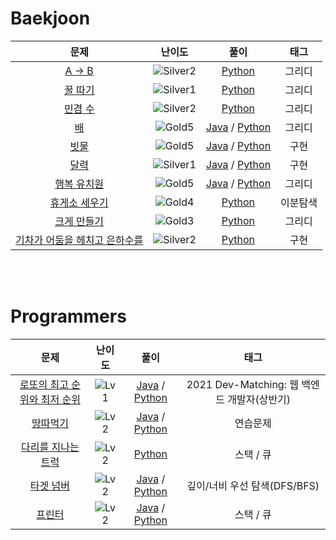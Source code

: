 # Baekjoon

| 문제 | 난이도 | 풀이 | 태그 |
| :-----------------------------------------------: | :-------------: | :------------: | :-----------------------------: |
| [A -> B](https://www.acmicpc.net/problem/16953) | ![Silver2](https://user-images.githubusercontent.com/78140516/177301911-54a3f0b7-947b-453e-99e5-2f754b72b35b.svg)  | [Python](https://github.com/Gosh95/coding-test/blob/main/solved/python/baekjoon/greedy/16953.py) | 그리디  |
| [꿀 따기](https://www.acmicpc.net/problem/21758) | ![Silver1](https://user-images.githubusercontent.com/78140516/177302581-f4f0b0ee-760b-4fed-8cd6-620fa88a4e74.svg)  | [Python](https://github.com/Gosh95/coding-test/blob/main/solved/python/baekjoon/greedy/21758.py) | 그리디  |
| [민겸 수](https://www.acmicpc.net/problem/21314) | ![Silver2](https://user-images.githubusercontent.com/78140516/177301911-54a3f0b7-947b-453e-99e5-2f754b72b35b.svg)  | [Python](https://github.com/Gosh95/coding-test/blob/main/solved/python/baekjoon/greedy/213141.py) | 그리디  |
| [배](https://www.acmicpc.net/problem/14719) | ![Gold5](https://user-images.githubusercontent.com/78140516/177302597-81c43004-bfff-4524-ba42-2c5549e0f0ae.svg)  | [Java](https://github.com/Gosh95/coding-test/blob/main/solved/java/baekjoon/greedy/BOJ1092.java) / [Python](https://github.com/Gosh95/coding-test/blob/main/solved/python/baekjoon/greedy/1092.py) | 그리디  |
| [빗물](https://www.acmicpc.net/problem/1092) | ![Gold5](https://user-images.githubusercontent.com/78140516/177302597-81c43004-bfff-4524-ba42-2c5549e0f0ae.svg)  | [Java](https://github.com/Gosh95/coding-test/blob/main/solved/java/baekjoon/implementation/BOJ14719.java) / [Python](https://github.com/Gosh95/coding-test/blob/main/solved/python/baekjoon/implementation/14719.py) | 구현  |
| [달력](https://www.acmicpc.net/problem/20207) | ![Silver1](https://user-images.githubusercontent.com/78140516/177302581-f4f0b0ee-760b-4fed-8cd6-620fa88a4e74.svg)  | [Java](https://github.com/Gosh95/coding-test/blob/main/solved/java/baekjoon/implementation/BOJ20207.java) / [Python](https://github.com/Gosh95/coding-test/blob/main/solved/python/baekjoon/implementation/20207.py) | 구현  |
| [행복 유치원](https://www.acmicpc.net/problem/13164) | ![Gold5](https://user-images.githubusercontent.com/78140516/177302597-81c43004-bfff-4524-ba42-2c5549e0f0ae.svg)  | [Java](https://github.com/Gosh95/coding-test/blob/main/solved/java/baekjoon/greedy/BOJ13164.java) / [Python](https://github.com/Gosh95/coding-test/blob/main/solved/python/baekjoon/greedy/13164.py) | 그리디  |
| [휴게소 세우기](https://www.acmicpc.net/problem/1477) | ![Gold4](https://user-images.githubusercontent.com/78140516/178182395-dbdde59f-8644-46bf-97df-206a3289cd07.svg) | [Python](https://github.com/Gosh95/coding-test/blob/main/solved/python/baekjoon/binarysearch/1477.py) | 이분탐색  |
| [크게 만들기](https://www.acmicpc.net/problem/2812) | ![Gold3](https://user-images.githubusercontent.com/78140516/178645033-df3b7191-550a-40e4-a6ff-d1729d5c833d.svg) | [Python](https://github.com/Gosh95/coding-test/blob/main/solved/python/baekjoon/greedy/2812.py) | 그리디  |
| [기차가 어둠을 헤치고 은하수를](https://www.acmicpc.net/problem/15787) | ![Silver2](https://user-images.githubusercontent.com/78140516/177301911-54a3f0b7-947b-453e-99e5-2f754b72b35b.svg) | [Python](https://github.com/Gosh95/coding-test/blob/main/solved/python/baekjoon/implementation/15787.py) | 구현  |

<br/>
<br/>

# Programmers

| 문제 | 난이도 | 풀이 | 태그 |
| :-----------------------------------------------: | :-------------: | :------------: | :-----------------------------: |
| [로또의 최고 순위와 최저 순위](https://school.programmers.co.kr/learn/courses/30/lessons/77484) | ![Lv 1](https://user-images.githubusercontent.com/78140516/179067368-bd969f06-f853-4dca-89de-44a87830e482.svg)  | [Java](https://github.com/Gosh95/coding-test/blob/main/solved/java/programmers/level1/PRGRMS77484.java) / [Python](https://github.com/Gosh95/coding-test/blob/main/solved/python/programmers/level1/77484.py) | 2021 Dev-Matching: 웹 백엔드 개발자(상반기)  |
| [땅따먹기](https://school.programmers.co.kr/learn/courses/30/lessons/12913) | ![Lv 2](https://user-images.githubusercontent.com/78140516/179371142-c88031f9-1337-415a-bffe-4a54c4eecfd9.svg)  | [Java](https://github.com/Gosh95/coding-test/blob/main/solved/java/programmers/level2/PRGRMS12913.java) / [Python](https://github.com/Gosh95/coding-test/blob/main/solved/python/programmers/level2/12913.py) | 연습문제  |
| [다리를 지나는 트럭](https://school.programmers.co.kr/learn/courses/30/lessons/42583) | ![Lv 2](https://user-images.githubusercontent.com/78140516/179371142-c88031f9-1337-415a-bffe-4a54c4eecfd9.svg)  | [Python](https://github.com/Gosh95/coding-test/blob/main/solved/python/programmers/level2/42583.py) | 스택 / 큐  |
| [타겟 넘버](https://school.programmers.co.kr/learn/courses/30/lessons/43165) | ![Lv 2](https://user-images.githubusercontent.com/78140516/179371142-c88031f9-1337-415a-bffe-4a54c4eecfd9.svg)  | [Java](https://github.com/Gosh95/coding-test/blob/main/solved/java/programmers/level2/PRGRMS43165.java) / [Python](https://github.com/Gosh95/coding-test/blob/main/solved/python/programmers/level2/43165.py) | 깊이/너비 우선 탐색(DFS/BFS)  |
| [프린터](https://school.programmers.co.kr/learn/courses/30/lessons/42587) | ![Lv 2](https://user-images.githubusercontent.com/78140516/179371142-c88031f9-1337-415a-bffe-4a54c4eecfd9.svg)  | [Java](https://github.com/Gosh95/coding-test/blob/main/solved/java/programmers/level2/PRGRMS42587.java) / [Python](https://github.com/Gosh95/coding-test/blob/main/solved/python/programmers/level2/42587.py) | 스택 / 큐  |

